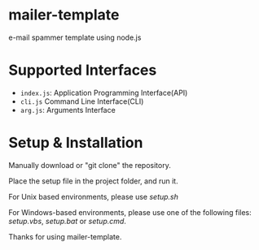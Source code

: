 # mailer-template
e-mail spammer template using node.js

# Supported Interfaces
- `index.js`: Application Programming Interface(API)
- `cli.js` Command Line Interface(CLI)
- `arg.js`: Arguments Interface

# Setup & Installation
Manually download or "git clone" the repository. 

Place the setup file in the project folder, and run it.

For Unix based environments, please use _setup.sh_

For Windows-based environments, please use one of the following files:
_setup.vbs_,
_setup.bat_ 
or _setup.cmd_.


Thanks for using mailer-template.
